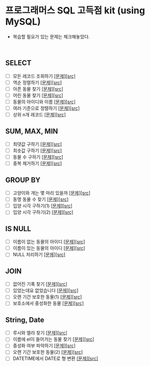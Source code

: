 # 프로그래머스 SQL 고득점 kit (using MySQL)
- 복습할 필요가 있는 문제는 체크해놓았다.  
<br>

## SELECT
- [ ] 모든 레코드 조회하기 [\[문제\]](https://programmers.co.kr/learn/courses/30/lessons/59034)[\[src\]](./PR_59034.sql)
- [ ] 역순 정렬하기 [\[문제\]](https://programmers.co.kr/learn/courses/30/lessons/59035)[\[src\]](./PR_59035.sql)
- [ ] 아픈 동물 찾기 [\[문제\]](https://programmers.co.kr/learn/courses/30/lessons/59036)[\[src\]](./PR_59036.sql)
- [ ] 어린 동물 찾기 [\[문제\]](https://programmers.co.kr/learn/courses/30/lessons/59037)[\[src\]](./PR_59037.sql)
- [ ] 동물의 아이디와 이름 [\[문제\]](https://programmers.co.kr/learn/courses/30/lessons/59403)[\[src\]](./PR_59403.sql)
- [ ] 여러 기준으로 정렬하기 [\[문제\]](https://programmers.co.kr/learn/courses/30/lessons/59404)[\[src\]](./PR_59404.sql)
- [ ] 상위 n개 레코드 [\[문제\]](https://programmers.co.kr/learn/courses/30/lessons/59405)[\[src\]](./PR_59405.sql)

## SUM, MAX, MIN
- [ ] 최댓값 구하기 [\[문제\]](https://programmers.co.kr/learn/courses/30/lessons/59415)[\[src\]](./PR_59415.sql)
- [ ] 최솟값 구하기 [\[문제\]](https://programmers.co.kr/learn/courses/30/lessons/59038)[\[src\]](./PR_59038.sql)
- [ ] 동물 수 구하기 [\[문제\]](https://programmers.co.kr/learn/courses/30/lessons/59406)[\[src\]](./PR_59406.sql)
- [ ] 중복 제거하기 [\[문제\]](https://programmers.co.kr/learn/courses/30/lessons/59408)[\[src\]](./PR_59408.sql)

## GROUP BY
- [ ] 고양이와 개는 몇 마리 있을까 [\[문제\]](https://programmers.co.kr/learn/courses/30/lessons/59040)[\[src\]](./PR_59040.sql)
- [ ] 동명 동물 수 찾기 [\[문제\]](https://programmers.co.kr/learn/courses/30/lessons/59041)[\[src\]](./PR_59041.sql)
- [ ] 입양 시각 구하기(1) [\[문제\]](https://programmers.co.kr/learn/courses/30/lessons/59412)[\[src\]](./PR_59412.sql)
- [ ] 입양 시각 구하기(2) [\[문제\]](https://programmers.co.kr/learn/courses/30/lessons/59413)[\[src\]](./PR_59413.sql)

## IS NULL
- [ ] 이름이 없는 동물의 아이디 [\[문제\]](https://programmers.co.kr/learn/courses/30/lessons/59039)[\[src\]](./PR_59039.sql)
- [ ] 이름이 있는 동물의 아이디 [\[문제\]](https://programmers.co.kr/learn/courses/30/lessons/59407)[\[src\]](./PR_59407.sql)
- [ ] NULL 처리하기 [\[문제\]](https://programmers.co.kr/learn/courses/30/lessons/59410)[\[src\]](./PR_59410.sql)

## JOIN
- [ ] 없어진 기록 찾기 [\[문제\]](https://programmers.co.kr/learn/courses/30/lessons/59042)[\[src\]](./PR_59042.sql)
- [ ] 있었는데요 없었습니다 [\[문제\]](https://programmers.co.kr/learn/courses/30/lessons/59043)[\[src\]](./PR_59043.sql)
- [ ] 오랜 기간 보호한 동물(1) [\[문제\]](https://programmers.co.kr/learn/courses/30/lessons/59044)[\[src\]](./PR_59044.sql)
- [ ] 보호소에서 중성화한 동물 [\[문제\]](https://programmers.co.kr/learn/courses/30/lessons/59045)[\[src\]](./PR_59045.sql)

## String, Date
- [ ] 루시와 엘라 찾기 [\[문제\]](https://programmers.co.kr/learn/courses/30/lessons/59046)[\[src\]](./PR_59046.sql)
- [ ] 이름에 el이 들어가는 동물 찾기 [\[문제\]](https://programmers.co.kr/learn/courses/30/lessons/59047)[\[src\]](./PR_59047.sql)
- [ ] 중성화 여부 파악하기 [\[문제\]](https://programmers.co.kr/learn/courses/30/lessons/59409)[\[src\]](./PR_59409.sql)
- [ ] 오랜 기간 보호한 동물(2) [\[문제\]](https://programmers.co.kr/learn/courses/30/lessons/59411)[\[src\]](./PR_59411.sql)
- [ ] DATETIME에서 DATE로 형 변환 [\[문제\]](https://programmers.co.kr/learn/courses/30/lessons/59414)[\[src\]](./PR_59414.sql)
